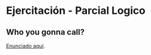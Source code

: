 # Ejercitación - Parcial Logico
## Who you gonna call?

[Enunciado aquí](https://docs.google.com/document/d/1GBORNTd2fujNy0Zs6v7AKXxRmC9wVICX2Y-pr7d1PwE/edit#heading=h.tah786xadto6).





        